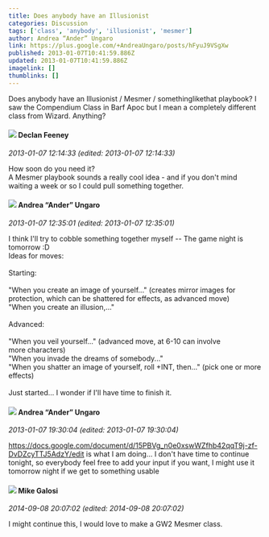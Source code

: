 ```yaml
---
title: Does anybody have an Illusionist
categories: Discussion
tags: ['class', 'anybody', 'illusionist', 'mesmer']
author: Andrea “Ander” Ungaro
link: https://plus.google.com/+AndreaUngaro/posts/hFyuJ9VSgXw
published: 2013-01-07T10:41:59.886Z
updated: 2013-01-07T10:41:59.886Z
imagelink: []
thumblinks: []
---
```


Does anybody have an Illusionist / Mesmer / somethinglikethat playbook? I saw the Compendium Class in Barf Apoc but I mean a completely different class from Wizard. Anything?
<div id='comment z13nc1vzakeld5qbk04cfhqaqliijb5orm00k'>
  <h4><img src='{{site.baseurl}}//images/avatars/108228438429610961277_photo.jpg'> Declan Feeney</h4>
      <p><cite>2013-01-07 12:14:33 (edited: 2013-01-07 12:14:33)</cite></p>
        <p>How soon do you need it?<br />A Mesmer playbook sounds a really cool idea - and if you don&#39;t mind waiting a week or so I could pull something together.</p>
</div>
        

<div id='comment z13nc1vzakeld5qbk04cfhqaqliijb5orm00k'>
  <h4><img src='{{site.baseurl}}//images/avatars/101858129259810209234_photo.jpg'> Andrea “Ander” Ungaro</h4>
      <p><cite>2013-01-07 12:35:01 (edited: 2013-01-07 12:35:01)</cite></p>
        <p>I think I&#39;ll try to cobble something together myself -- The game night is tomorrow :D<br />Ideas for moves:<br /><br />Starting:<br /><br />&quot;When you create an image of yourself...&quot; (creates mirror images for protection, which can be shattered for effects, as advanced move)<br />&quot;When you create an illusion,...&quot;<br /><br />Advanced: <br /><br />&quot;When you veil yourself...&quot; (advanced move, at 6-10 can involve more characters)<br />&quot;When you invade the dreams of somebody...&quot;<br />&quot;When you shatter an image of yourself, roll +INT, then...&quot; (pick one or more effects)<br /><br />Just started... I wonder if I&#39;ll have time to finish it.</p>
</div>
        

<div id='comment z13nc1vzakeld5qbk04cfhqaqliijb5orm00k'>
  <h4><img src='{{site.baseurl}}//images/avatars/101858129259810209234_photo.jpg'> Andrea “Ander” Ungaro</h4>
      <p><cite>2013-01-07 19:30:04 (edited: 2013-01-07 19:30:04)</cite></p>
        <p><a href="https://docs.google.com/document/d/15PBVg_n0e0xswWZfhb42qqT9j-zf-DvDZcyTTJ5AdzY/edit" class="ot-anchor">https://docs.google.com/document/d/15PBVg_n0e0xswWZfhb42qqT9j-zf-DvDZcyTTJ5AdzY/edit</a> is what I am doing... I don&#39;t have time to continue tonight, so everybody feel free to add your input if you want, I might use it tomorrow night if we get to something usable</p>
</div>
        

<div id='comment z13nc1vzakeld5qbk04cfhqaqliijb5orm00k'>
  <h4><img src='{{site.baseurl}}//images/avatars/103571660643139985572_photo.jpg'> Mike Galosi</h4>
      <p><cite>2014-09-08 20:07:02 (edited: 2014-09-08 20:07:02)</cite></p>
        <p>I might continue this, I would love to make a GW2 Mesmer class.</p>
</div>
        
